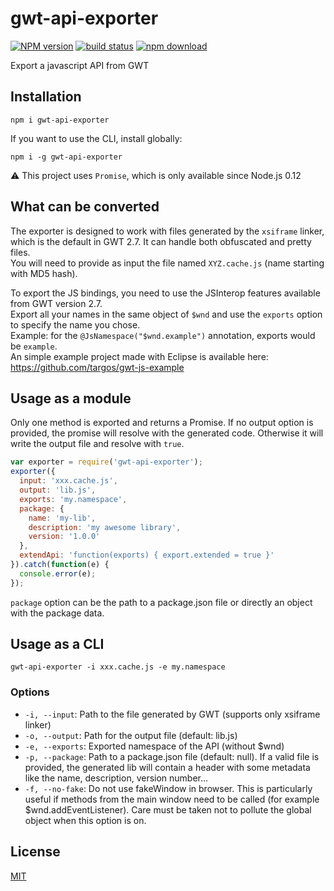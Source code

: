 # gwt-api-exporter

[![NPM version][npm-image]][npm-url]
[![build status][travis-image]][travis-url]
[![npm download][download-image]][download-url]

Export a javascript API from GWT

## Installation

`npm i gwt-api-exporter`

If you want to use the CLI, install globally:

`npm i -g gwt-api-exporter`

:warning: This project uses `Promise`, which is only available since Node.js 0.12

## What can be converted

The exporter is designed to work with files generated by the `xsiframe` linker, which is
the default in GWT 2.7. It can handle both obfuscated and pretty files.  
You will need to provide as input the file named `XYZ.cache.js` (name starting with MD5 hash).

To export the JS bindings, you need to use the JSInterop features available from GWT version 2.7.  
Export all your names in the same object of `$wnd` and use the `exports` option to specify the name you chose.  
Example: for the `@JsNamespace("$wnd.example")` annotation, exports would be `example`.  
An simple example project made with Eclipse is available here: https://github.com/targos/gwt-js-example

## Usage as a module

Only one method is exported and returns a Promise.
If no output option is provided, the promise will resolve with the generated code. Otherwise it will write the output
file and resolve with `true`.

```js
var exporter = require('gwt-api-exporter');
exporter({
  input: 'xxx.cache.js',
  output: 'lib.js',
  exports: 'my.namespace',
  package: {
    name: 'my-lib',
    description: 'my awesome library',
    version: '1.0.0'
  },
  extendApi: 'function(exports) { export.extended = true }'
}).catch(function(e) {
  console.error(e);
});
```

`package` option can be the path to a package.json file or directly an object with the package data.

## Usage as a CLI

`gwt-api-exporter -i xxx.cache.js -e my.namespace`

### Options

- `-i, --input`: Path to the file generated by GWT (supports only xsiframe linker)
- `-o, --output`: Path for the output file (default: lib.js)
- `-e, --exports`: Exported namespace of the API (without \$wnd)
- `-p, --package`: Path to a package.json file (default: null). If a valid file is provided, the generated lib will contain a header with some metadata like the name, description, version number...
- `-f, --no-fake`: Do not use fakeWindow in browser. This is particularly useful if methods from the main window need to be called (for example \$wnd.addEventListener). Care must be taken not to pollute the global object when this option is on.

## License

[MIT](./LICENSE)

[npm-image]: https://img.shields.io/npm/v/gwt-api-exporter.svg?style=flat-square
[npm-url]: https://npmjs.org/package/gwt-api-exporter
[travis-image]: https://img.shields.io/travis/targos/gwt-api-exporter/master.svg?style=flat-square
[travis-url]: https://travis-ci.org/targos/gwt-api-exporter
[download-image]: https://img.shields.io/npm/dm/gwt-api-exporter.svg?style=flat-square
[download-url]: https://npmjs.org/package/gwt-api-exporter
